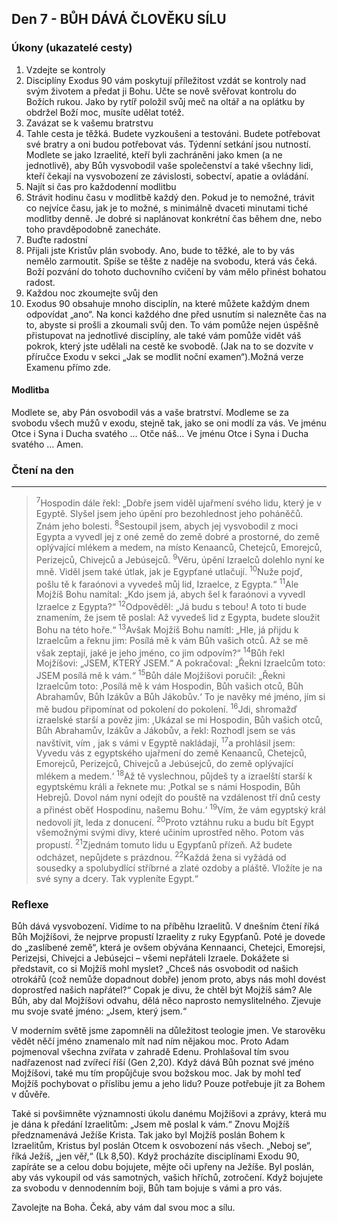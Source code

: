 ## Den 7 - BŮH DÁVÁ ČLOVĚKU SÍLU

### Úkony (ukazatelé cesty)

1. Vzdejte se kontroly
1. Disciplíny Exodus 90 vám poskytují příležitost vzdát se kontroly nad svým životem a předat ji Bohu. Učte se nově svěřovat kontrolu do Božích rukou. Jako by rytíř položil svůj meč na oltář a na oplátku by obdržel Boží moc, musíte udělat totéž.
1. Zavázat se k vašemu bratrstvu
1. Tahle cesta je těžká. Budete vyzkoušeni a testováni. Budete potřebovat své bratry a oni budou potřebovat vás. Týdenní setkání jsou nutností. Modlete se jako Izraelité, kteří byli zachráněni jako kmen (a ne jednotlivě), aby Bůh vysvobodil vaše společenství a také všechny lidi, kteří čekají na vysvobození ze závislosti, sobectví, apatie a ovládání.
1. Najít si čas pro každodenní modlitbu
1. Strávit hodinu času v modlitbě každý den. Pokud je to nemožné, trávit co nejvíce času, jak je to možné, s minimálně dvaceti minutami tiché modlitby denně. Je dobré si naplánovat konkrétní čas během dne, nebo toho pravděpodobně zanecháte.
1. Buďte radostní
1. Přijali jste Kristův plán svobody. Ano, bude to těžké, ale to by vás nemělo zarmoutit. Spíše se těšte z naděje na svobodu, která vás čeká. Boží pozvání do tohoto duchovního cvičení by vám mělo přinést bohatou radost.
1. Každou noc zkoumejte svůj den
1. Exodus 90 obsahuje mnoho disciplín, na které můžete každým dnem odpovídat „ano“. Na konci každého dne před usnutím si nalezněte čas na to, abyste si prošli a zkoumali svůj den. To vám pomůže nejen úspěšně přistupovat na jednotlivé disciplíny, ale také vám pomůže vidět váš pokrok, který jste udělali na cestě ke svobodě. (Jak na to se dozvíte v příručce Exodu v sekci „Jak se modlit noční examen“).Možná verze Examenu přímo zde.

#### Modlitba

Modlete se, aby Pán osvobodil vás a vaše bratrství.
Modleme se za svobodu všech mužů v exodu, stejně tak, jako se oni modlí za vás.
Ve jménu Otce i Syna i Ducha svatého … Otče náš… Ve jménu Otce i Syna i Ducha svatého … Amen.

### Čtení na den

---

> <sup>7</sup>Hospodin dále řekl: „Dobře jsem viděl ujařmení svého lidu, který je v Egyptě. Slyšel jsem jeho úpění pro bezohlednost jeho poháněčů. Znám jeho bolesti.
> <sup>8</sup>Sestoupil jsem, abych jej vysvobodil z moci Egypta a vyvedl jej z oné země do země dobré a prostorné, do země oplývající mlékem a medem, na místo Kenaanců, Chetejců, Emorejců, Perizejců, Chivejců a Jebúsejců.
> <sup>9</sup>Věru, úpění Izraelců dolehlo nyní ke mně. Viděl jsem také útlak, jak je Egypťané utlačují.
> <sup>10</sup>Nuže pojď, pošlu tě k faraónovi a vyvedeš můj lid, Izraelce, z Egypta.“
> <sup>11</sup>Ale Mojžíš Bohu namítal: „Kdo jsem já, abych šel k faraónovi a vyvedl Izraelce z Egypta?“
> <sup>12</sup>Odpověděl: „Já budu s tebou! A toto ti bude znamením, že jsem tě poslal: Až vyvedeš lid z Egypta, budete sloužit Bohu na této hoře.“
> <sup>13</sup>Avšak Mojžíš Bohu namítl: „Hle, já přijdu k Izraelcům a řeknu jim: Posílá mě k vám Bůh vašich otců. Až se mě však zeptají, jaké je jeho jméno, co jim odpovím?“
> <sup>14</sup>Bůh řekl Mojžíšovi: „JSEM, KTERÝ JSEM.“ A pokračoval: „Řekni Izraelcům toto: JSEM posílá mě k vám.“
> <sup>15</sup>Bůh dále Mojžíšovi poručil: „Řekni Izraelcům toto: ‚Posílá mě k vám Hospodin, Bůh vašich otců, Bůh Abrahamův, Bůh Izákův a Bůh Jákobův.‘ To je navěky mé jméno, jím si mě budou připomínat od pokolení do pokolení.
> <sup>16</sup>Jdi, shromažď izraelské starší a pověz jim: ,Ukázal se mi Hospodin, Bůh vašich otců, Bůh Abrahamův, Izákův a Jákobův, a řekl: Rozhodl jsem se vás navštívit, vím , jak s vámi v Egyptě nakládají,
> <sup>17</sup>a prohlásil jsem: Vyvedu vás z egyptského ujařmení do země Kenaanců, Chetejců, Emorejců, Perizejců, Chivejců a Jebúsejců, do země oplývající mlékem a medem.‘
> <sup>18</sup>Až tě vyslechnou, půjdeš ty a izraelští starší k egyptskému králi a řeknete mu: ‚Potkal se s námi Hospodin, Bůh Hebrejů. Dovol nám nyní odejít do pouště na vzdálenost tří dnů cesty a přinést oběť Hospodinu, našemu Bohu.‘
> <sup>19</sup>Vím, že vám egyptský král nedovolí jít, leda z donucení.
> <sup>20</sup>Proto vztáhnu ruku a budu bít Egypt všemožnými svými divy, které učiním uprostřed něho. Potom vás propustí.
> <sup>21</sup>Zjednám tomuto lidu u Egypťanů přízeň. Až budete odcházet, nepůjdete s prázdnou.
> <sup>22</sup>Každá žena si vyžádá od sousedky a spolubydlící stříbrné a zlaté ozdoby a pláště. Vložíte je na své syny a dcery. Tak vypleníte Egypt.“

### Reflexe

Bůh dává vysvobození. Vidíme to na příběhu Izraelitů. V dnešním čtení říká Bůh Mojžíšovi, že nejprve propustí
Izraelity z ruky Egypťanů. Poté je dovede do „zaslíbené země“, která je ovšem obývána Kennaanci, Chetejci,
Emorejsi, Perizejsi, Chivejci a Jebúsejci – všemi nepřáteli Izraele. Dokážete si představit, co si Mojžíš mohl myslet?
„Chceš nás osvobodit od našich otrokářů (což nemůže dopadnout dobře) jenom proto, abys nás mohl dovést
doprostřed našich napřátel?“ Copak je divu, že chtěl být Mojžíš sám? Ale Bůh, aby dal Mojžíšovi odvahu, dělá něco
naprosto nemyslitelného. Zjevuje mu svoje svaté jméno: „Jsem, který jsem.“

V moderním světě jsme zapomněli na důležitost teologie jmen. Ve starověku vědět něčí jméno znamenalo mít nad
ním nějakou moc. Proto Adam pojmenoval všechna zvířata v zahradě Edenu. Prohlašoval tím svou nadřazenost nad
zvířecí říší (Gen 2,20). Když dává Bůh poznat své jméno Mojžíšovi, také mu tím propůjčuje svou božskou moc. Jak
by mohl teď Mojžíš pochybovat o příslibu jemu a jeho lidu? Pouze potřebuje jít za Bohem v důvěře.

Také si povšimněte významnosti úkolu danému Mojžíšovi a zprávy, která mu je dána k předání Izraelitům: „Jsem
mě poslal k vám.“ Znovu Mojžíš předznamenává Ježíše Krista. Tak jako byl Mojžíš poslán Bohem k Izraelitům,
Kristus byl poslán Otcem k osvobození nás všech. „Neboj se“, říká Ježíš, „jen věř,“ (Lk 8,50). Když procházíte
disciplínami Exodu 90, zapíráte se a celou dobu bojujete, mějte oči upřeny na Ježíše. Byl poslán, aby vás vykoupil
od vás samotných, vašich hříchů, zotročení. Když bojujete za svobodu v dennodenním boji, Bůh tam bojuje s vámi
a pro vás.

Zavolejte na Boha. Čeká, aby vám dal svou moc a sílu.
